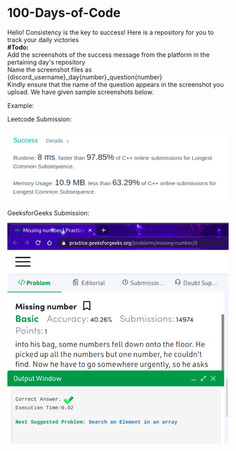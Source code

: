 # 100-Days-of-Code
Hello! Consistency is the key to success!
Here is a repository for you to track your daily victories
</br>
<b>#Todo:</b><br />
Add the screenshots of the success message from the platform in the pertaining day's repository <br />
Name the screenshot files as {discord_username}_day{number}_question{number} <br />
Kindly ensure that the name of the question appears in the screenshot you upload. We have given sample screenshots below.<br/>

Example: <br/>

Leetcode Submission:


![Screenshot](screenshot.png "Screenshot")


GeeksforGeeks Submission:


![Screenshot](screenshot_gfg.png "Screenshot")
